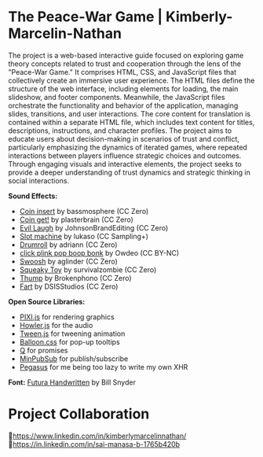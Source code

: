 # The Peace-War Game | Kimberly-Marcelin-Nathan

The project is a web-based interactive guide focused on exploring game theory 
concepts related to trust and cooperation through the lens of the "Peace-War Game."
It comprises HTML, CSS, and JavaScript files that collectively create an 
immersive user experience. The HTML files define the structure of the web interface,
including elements for loading, the main slideshow, and footer components. 
Meanwhile, the JavaScript files orchestrate the functionality and behavior
of the application, managing slides, transitions, and user interactions.
The core content for translation is contained within a separate HTML file,
which includes text content for titles, descriptions, instructions, and 
character profiles. The project aims to educate users about decision-making
in scenarios of trust and conflict, particularly emphasizing the dynamics of
iterated games, where repeated interactions between players influence strategic
choices and outcomes. Through engaging visuals and interactive elements,
the project seeks to provide a deeper understanding of trust dynamics and 
strategic thinking in social interactions.

**Sound Effects:**

* [Coin insert](https://freesound.org/people/bassmosphere/sounds/384700/) by bassmosphere (CC Zero)
* [Coin get!](https://freesound.org/people/plasterbrain/sounds/242857/) by plasterbrain (CC Zero)
* [Evil Laugh](https://freesound.org/people/JohnsonBrandEditing/sounds/173933/) by JohnsonBrandEditing (CC Zero)
* [Slot machine](https://freesound.org/people/lukaso/sounds/69689/) by lukaso (CC Sampling+)
* [Drumroll](https://freesound.org/people/adriann/sounds/191718/) by adriann (CC Zero)
* [click plink pop boop bonk](https://freesound.org/people/Owdeo/sounds/116653/) by Owdeo (CC BY-NC)
* [Swoosh](https://freesound.org/people/aglinder/sounds/264468/) by aglinder (CC Zero)
* [Squeaky Toy](https://freesound.org/people/survivalzombie/sounds/240015/) by survivalzombie (CC Zero)
* [Thump](https://freesound.org/people/Brokenphono/sounds/344149/) by Brokenphono (CC Zero)
* [Fart](https://freesound.org/people/DSISStudios/sounds/241000/) by DSISStudios (CC Zero)

**Open Source Libraries:**

* [PIXI.js](http://www.pixijs.com/) for rendering graphics
* [Howler.js](https://howlerjs.com/) for the audio
* [Tween.js](http://www.createjs.com/tweenjs) for tweening animation
* [Balloon.css](https://kazzkiq.github.io/balloon.css/) for pop-up tooltips
* [Q](https://github.com/kriskowal/q/) for promises
* [MinPubSub](https://github.com/daniellmb/MinPubSub) for publish/subscribe
* [Pegasus](https://github.com/typicode/pegasus) for me being too lazy to write my own XHR

**Font:** [Futura Handwritten](http://www.dafont.com/futurahandwritten.font) by Bill Snyder

# Project Collaboration

🔗https://www.linkedin.com/in/kimberlymarcelinnathan/ \
🔗https://in.linkedin.com/in/sai-manasa-b-1765b420b
